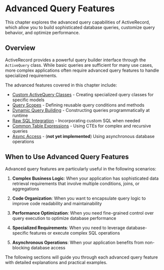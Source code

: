 # Advanced Query Features

This chapter explores the advanced query capabilities of ActiveRecord, which allow you to build sophisticated database queries, customize query behavior, and optimize performance.

## Overview

ActiveRecord provides a powerful query builder interface through the `ActiveQuery` class. While basic queries are sufficient for many use cases, more complex applications often require advanced query features to handle specialized requirements.

The advanced features covered in this chapter include:

- [Custom ActiveQuery Classes](custom_activequery_classes.md) - Creating specialized query classes for specific models
- [Query Scopes](query_scopes.md) - Defining reusable query conditions and methods
- [Dynamic Query Building](dynamic_query_building.md) - Constructing queries programmatically at runtime
- [Raw SQL Integration](raw_sql_integration.md) - Incorporating custom SQL when needed
- [Common Table Expressions](common_table_expressions.md) - Using CTEs for complex and recursive queries
- [Async Access](async_access.md) - (**not yet implemented**) Using asynchronous database operations

## When to Use Advanced Query Features

Advanced query features are particularly useful in the following scenarios:

1. **Complex Business Logic**: When your application has sophisticated data retrieval requirements that involve multiple conditions, joins, or aggregations

2. **Code Organization**: When you want to encapsulate query logic to improve code readability and maintainability

3. **Performance Optimization**: When you need fine-grained control over query execution to optimize database performance

4. **Specialized Requirements**: When you need to leverage database-specific features or execute complex SQL operations

5. **Asynchronous Operations**: When your application benefits from non-blocking database access

The following sections will guide you through each advanced query feature with detailed explanations and practical examples.